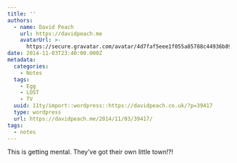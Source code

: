 ```yaml
---
title: ''
authors:
  - name: David Peach
    url: https://davidpeach.me
    avatarUrl: >-
      https://secure.gravatar.com/avatar/4d7faf5eee1f055a85788c44936b8995eaab6dfb004e7854ec747ccb272e91ee?s=96&d=mm&r=g
date: 2014-11-03T23:40:00.000Z
metadata:
  categories:
    - Notes
  tags:
    - Egg
    - LOST
    - TV
  uuid: 11ty/import::wordpress::https://davidpeach.co.uk/?p=39417
  type: wordpress
  url: https://davidpeach.me/2014/11/03/39417/
tags:
  - notes
---
```

This is getting mental. They’ve got their own little town!?!